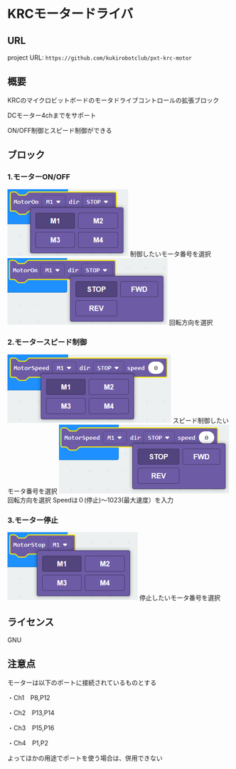 # KRCモータードライバ


## URL
project URL:  ```https://github.com/kukirobotclub/pxt-krc-motor```

## 概要
KRCのマイクロビットボードのモータドライブコントロールの拡張ブロック

DCモーター4chまでをサポート

ON/OFF制御とスピード制御ができる

## ブロック
### 1.モーターON/OFF
![image](KRCmotorOn01.png)
制御したいモータ番号を選択
![image](KRCmotorOn02.png)
回転方向を選択

### 2.モータースピード制御
![image](KRCmotorSpeed01.png)
スピード制御したいモータ番号を選択
![image](KRCmotorSpeed02.png)
回転方向を選択
Speedは０(停止)～1023(最大速度）を入力

### 3.モーター停止
![image](KRCmotorStop.png)
停止したいモータ番号を選択



## ライセンス

GNU

## 注意点

モーターは以下のポートに接続されているものとする

・Ch1　P8,P12

・Ch2　P13,P14

・Ch3　P15,P16

・Ch4　P1,P2

よってほかの用途でポートを使う場合は、併用できない
